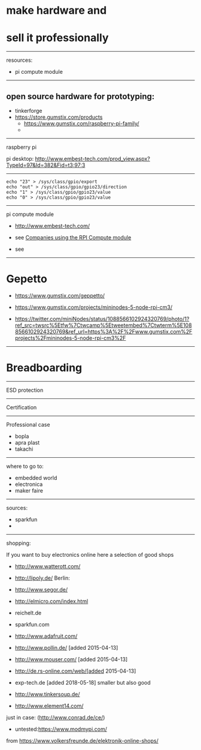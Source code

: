 # make hardware and
# sell it professionally

---

resources:
* pi compute module


---
## open source hardware for prototyping:

* tinkerforge
* https://store.gumstix.com/products
   * https://www.gumstix.com/raspberry-pi-family/
   *

---
raspberry pi

pi desktop: http://www.embest-tech.com/prod_view.aspx?TypeId=97&Id=382&Fid=t3:97:3


---


```
echo "23" > /sys/class/gpio/export
echo "out" > /sys/class/gpio/gpio23/direction
echo "1" > /sys/class/gpio/gpio23/value
echo "0" > /sys/class/gpio/gpio23/value
```

---

pi compute module

* http://www.embest-tech.com/
* see [Companies using the RPI Compute module](documents/BH-CompaniesusingtheRPIComputemodule-130419-2003.pdf)

* see []()

---

# Gepetto

* https://www.gumstix.com/geppetto/

* https://www.gumstix.com/projects/mininodes-5-node-rpi-cm3/
* https://twitter.com/miniNodes/status/1088566102924320769/photo/1?ref_src=twsrc%5Etfw%7Ctwcamp%5Etweetembed%7Ctwterm%5E1088566102924320769&ref_url=https%3A%2F%2Fwww.gumstix.com%2Fprojects%2Fmininodes-5-node-rpi-cm3%2F


---
# Breadboarding


---
ESD protection


---
Certification


---
Professional case

* bopla
* apra plast
* takachi

---
where to go to:

* embedded world
* electronica
* maker faire

---
sources:

* sparkfun
*

---
shopping:

If you want to buy electronics online here a selection of good shops
* http://www.watterott.com/
* http://lipoly.de/
Berlin:
* http://www.segor.de/
* http://elmicro.com/index.html
* reichelt.de
* sparkfun.com
* http://www.adafruit.com/
* http://www.pollin.de/ [added 2015-04-13]
* http://www.mouser.com/ [added 2015-04-13]
* http://de.rs-online.com/web/[added 2015-04-13]
* exp-tech.de [added 2018-05-18] smaller but also good

* http://www.tinkersoup.de/
* http://www.element14.com/

just in case: (http://www.conrad.de/ce/)
* untested:https://www.modmypi.com/

from https://www.volkersfreunde.de/elektronik-online-shops/
